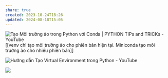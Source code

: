 ```yaml
---
share: true
created: 2023-10-24T18:26
updated: 2024-08-18T15:05
---
```

![Tạo Môi trường ảo trong Python với Conda | PYTHON TIPs and TRICKs - YouTube](https://youtu.be/R04snR6jl1s)
[[venv chỉ tạo môi trường ảo cho phiên bản hiện tại. Miniconda tạo môi trường ảo cho nhiều phiên bản]] 

![Hướng dẫn Tạo Virtual Environment trong Python - YouTube](https://youtu.be/jOUUqDGogAo)

![](https://explainxkcd.com/wiki/images/c/cb/python_environment.png) 
